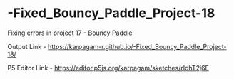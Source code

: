 # -Fixed_Bouncy_Paddle_Project-18
Fixing errors in project 17 - Bouncy Paddle

Output Link - https://karpagam-r.github.io/-Fixed_Bouncy_Paddle_Project-18/

P5 Editor Link - https://editor.p5js.org/karpagam/sketches/rIdhT2j6E
